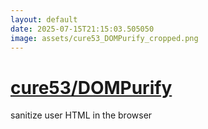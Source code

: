 ```yaml
---
layout: default
date: 2025-07-15T21:15:03.505050
image: assets/cure53_DOMPurify_cropped.png
---
```


# [cure53/DOMPurify](https://github.com/cure53/DOMPurify)

sanitize user HTML in the browser
